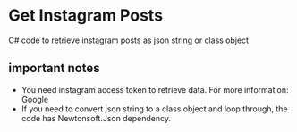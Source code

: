 # Get Instagram Posts
C# code to retrieve instagram posts as json string or class object

## important notes
- You need instagram access token to retrieve data. For more information: Google  
- If you need to convert json string to a class object and loop through, the code has Newtonsoft.Json dependency.  
